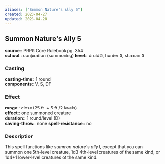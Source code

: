 ```yaml
---
aliases: ["Summon Nature's Ally 5"]
created: 2023-04-27
updated: 2023-04-28
---
```


## Summon Nature's Ally 5

**source**:: PRPG Core Rulebook pg. 354  
**school**:: conjuration (summoning)
**level**:: druid 5, hunter 5, shaman 5

### Casting

**casting-time**:: 1 round  
**components**:: V, S, DF

### Effect

**range**:: close (25 ft. + 5 ft./2 levels)  
**effect**:: one summoned creature  
**duration**:: 1 round/level (D)  
**saving-throw**:: none
**spell-resistance**:: no

### Description

This spell functions like *summon nature's ally I*, except that you can summon one 5th-level creature, 1d3 4th-level creatures of the same kind, or 1d4+1 lower-level creatures of the same kind.
